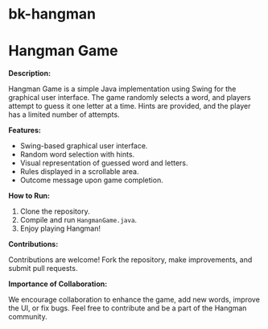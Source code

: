# bk-hangman
# Hangman Game

**Description:**

Hangman Game is a simple Java implementation using Swing for the graphical user interface. The game randomly selects a word, and players attempt to guess it one letter at a time. Hints are provided, and the player has a limited number of attempts.

**Features:**

- Swing-based graphical user interface.
- Random word selection with hints.
- Visual representation of guessed word and letters.
- Rules displayed in a scrollable area.
- Outcome message upon game completion.

**How to Run:**

1. Clone the repository.
2. Compile and run `HangmanGame.java`.
3. Enjoy playing Hangman!

**Contributions:**

Contributions are welcome! Fork the repository, make improvements, and submit pull requests.

**Importance of Collaboration:**

We encourage collaboration to enhance the game, add new words, improve the UI, or fix bugs. Feel free to contribute and be a part of the Hangman community.



